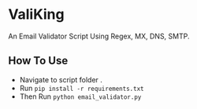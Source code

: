 # ValiKing
An Email Validator Script Using Regex, MX, DNS, SMTP.


## How To Use

- Navigate to script folder .
- Run `pip install -r requirements.txt`
- Then Run `python email_validator.py`